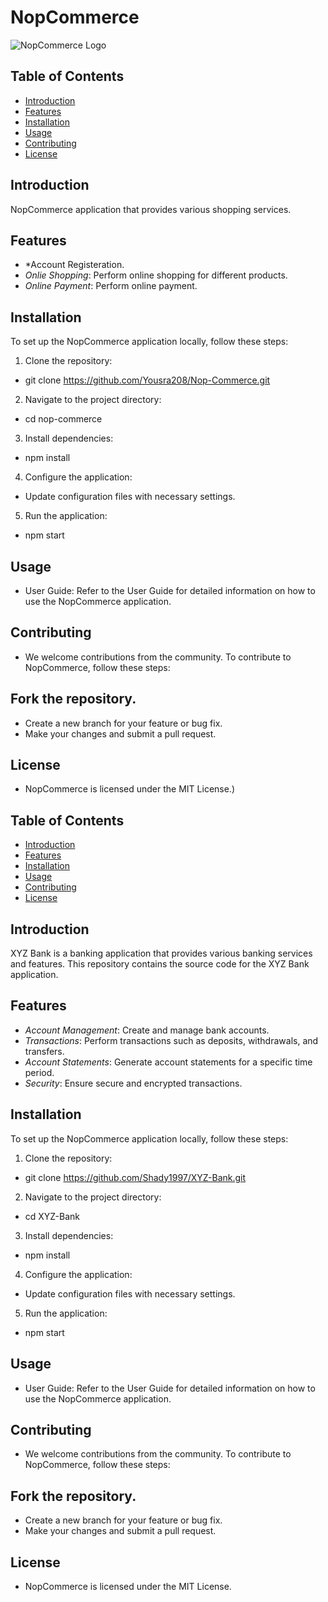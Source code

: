 # NopCommerce


![NopCommerce Logo](https://static.vecteezy.com/system/resources/thumbnails/009/020/508/small/xyz-logo-xyz-letter-xyz-letter-logo-design-initials-xyz-logo-linked-with-circle-and-uppercase-monogram-logo-xyz-typography-for-technology-business-and-real-estate-brand-vector.jpg)

## Table of Contents

- [Introduction](#introduction)
- [Features](#features)
- [Installation](#installation)
- [Usage](#usage)
- [Contributing](#contributing)
- [License](#license)

## Introduction

NopCommerce application that provides various shopping services.

## Features

- *Account Registeration.
- *Onlie Shopping*: Perform online shopping for different products.
- *Online Payment*: Perform online payment.


## Installation

To set up the NopCommerce application locally, follow these steps:

1. Clone the repository:
*   git clone https://github.com/Yousra208/Nop-Commerce.git
2. Navigate to the project directory:
*   cd nop-commerce
3. Install dependencies:
*   npm install
4. Configure the application:

* Update configuration files with necessary settings.
5. Run the application:
*   npm start

## Usage
* User Guide: Refer to the User Guide for detailed information on how to use the NopCommerce application.

## Contributing
* We welcome contributions from the community. To contribute to NopCommerce, follow these steps:

## Fork the repository.
* Create a new branch for your feature or bug fix.
* Make your changes and submit a pull request.

## License
* NopCommerce is licensed under the MIT License.)

## Table of Contents

- [Introduction](#introduction)
- [Features](#features)
- [Installation](#installation)
- [Usage](#usage)
- [Contributing](#contributing)
- [License](#license)

## Introduction

XYZ Bank is a banking application that provides various banking services and features. This repository contains the source code for the XYZ Bank application.

## Features

- *Account Management*: Create and manage bank accounts.
- *Transactions*: Perform transactions such as deposits, withdrawals, and transfers.
- *Account Statements*: Generate account statements for a specific time period.
- *Security*: Ensure secure and encrypted transactions.

## Installation

To set up the NopCommerce application locally, follow these steps:

1. Clone the repository:
*   git clone https://github.com/Shady1997/XYZ-Bank.git
2. Navigate to the project directory:
*   cd XYZ-Bank
3. Install dependencies:
*   npm install
4. Configure the application:

* Update configuration files with necessary settings.
5. Run the application:
*   npm start

## Usage
* User Guide: Refer to the User Guide for detailed information on how to use the NopCommerce application.

## Contributing
* We welcome contributions from the community. To contribute to NopCommerce, follow these steps:

## Fork the repository.
* Create a new branch for your feature or bug fix.
* Make your changes and submit a pull request.

## License
* NopCommerce is licensed under the MIT License.

